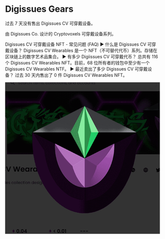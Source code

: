 # Digissues Gears

过去 7 天没有售出 Digissues CV 可穿戴设备。

由 Digissues Co. 设计的 Cryptovoxels 可穿戴设备系列。

Digissues CV 可穿戴设备 NFT - 常见问题 (FAQ)
▶ 什么是 Digissues CV 可穿戴设备？
Digissues CV Wearables 是一个 NFT（不可替代代币）系列。存储在区块链上的数字艺术品集合。
▶ 有多少 Digiissues CV 可穿戴代币？
总共有 116 个 Digissues CV Wearables NFT。目前，68 位所有者的钱包中至少有一个 Digissues CV Wearables NTF。
▶ 最近卖出了多少 Digissues CV 可穿戴设备？
过去 30 天内售出了 0 件 Digissues CV Wearables NFT。

![NFT](微信截图_20220902171842.png)


